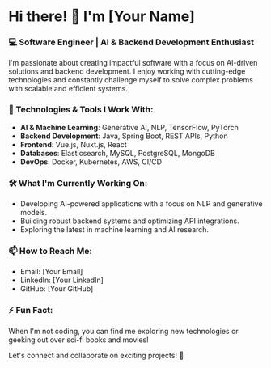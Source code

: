 # Hi there! 👋 I'm [Your Name]

### 💻 Software Engineer | AI & Backend Development Enthusiast

I'm passionate about creating impactful software with a focus on AI-driven solutions and backend development. I enjoy working with cutting-edge technologies and constantly challenge myself to solve complex problems with scalable and efficient systems.

### 🚀 Technologies & Tools I Work With:
- **AI & Machine Learning**: Generative AI, NLP, TensorFlow, PyTorch
- **Backend Development**: Java, Spring Boot, REST APIs, Python
- **Frontend**: Vue.js, Nuxt.js, React
- **Databases**: Elasticsearch, MySQL, PostgreSQL, MongoDB
- **DevOps**: Docker, Kubernetes, AWS, CI/CD

### 🛠️ What I'm Currently Working On:
- Developing AI-powered applications with a focus on NLP and generative models.
- Building robust backend systems and optimizing API integrations.
- Exploring the latest in machine learning and AI research.

### 📫 How to Reach Me:
- Email: [Your Email]
- LinkedIn: [Your LinkedIn]
- GitHub: [Your GitHub]

### ⚡ Fun Fact:
When I'm not coding, you can find me exploring new technologies or geeking out over sci-fi books and movies!

Let's connect and collaborate on exciting projects! 🚀
